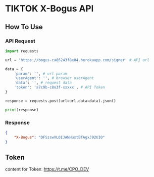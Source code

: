 # TIKTOK X-Bogus API

## How To Use

### API Request

```py
import requests

url = 'https://bogus-ca85243f8e84.herokuapp.com/signer' # API url

data = {
    'param': '', # url param
    'userAgent': '', # browser userAgent
    'data': '', # request data
    'token': 'a7c9b-c8o3f-xxxxx', # API Token
}

response = requests.post(url=url,data=data).json()

print(response)
```

### Response

```json
{
    "X-Bogus": "DFSzswVL0IJANHuxtBTAgxJ92UI0"
}
```

## Token

content for Token: https://t.me/CPO_DEV
